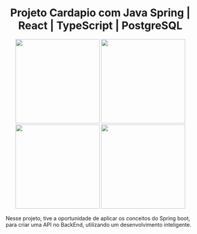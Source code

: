 <div align="center">
  <h1>Projeto Cardapio com Java Spring | React | TypeScript | PostgreSQL </h1>
</div>
<div align="center">
  <img src="https://miro.medium.com/v2/resize:fit:256/1*i9qQBPdQXR-If4xMfWhXPg.png" width="224px" height="224px">
  <img src="https://victorvhpg.github.io/minicurso-react.js/slides/img/logo.png" width="224px" height="224px">
  <img src="https://cdn-icons-png.flaticon.com/512/919/919832.png" width="224px" height="224px">
  <img src="https://cdn.iconscout.com/icon/free/png-256/free-postgresql-logo-icon-download-in-svg-png-gif-file-formats--programming-langugae-freebies-pack-logos-icons-1175119.png?f=webp" width="224px" height="224px">
</div>

<p>
  Nesse projeto, tive a oportunidade de aplicar os conceitos do Spring boot, para criar uma API no BackEnd, utilizando um desenvolvimento inteligente.
</p>
